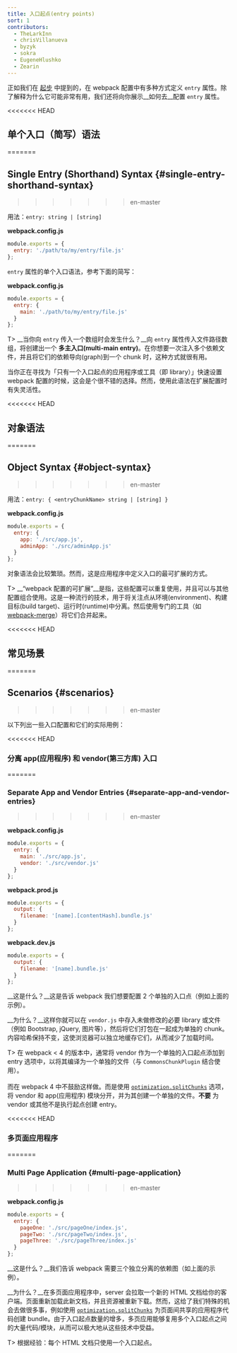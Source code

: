 ```yaml
---
title: 入口起点(entry points)
sort: 1
contributors:
  - TheLarkInn
  - chrisVillanueva
  - byzyk
  - sokra
  - EugeneHlushko
  - Zearin
---
```


正如我们在 [起步](/guides/getting-started/#using-a-configuration) 中提到的，在 webpack 配置中有多种方式定义 `entry` 属性。除了解释为什么它可能非常有用，我们还将向你展示__如何去__配置 `entry` 属性。


<<<<<<< HEAD
## 单个入口（简写）语法
=======
## Single Entry (Shorthand) Syntax {#single-entry-shorthand-syntax}
>>>>>>> en-master

用法：`entry: string | [string]`

__webpack.config.js__

```javascript
module.exports = {
  entry: './path/to/my/entry/file.js'
};
```

`entry` 属性的单个入口语法，参考下面的简写：

__webpack.config.js__

```javascript
module.exports = {
  entry: {
    main: './path/to/my/entry/file.js'
  }
};
```

T> __当你向 `entry` 传入一个数组时会发生什么？__向 `entry` 属性传入文件路径数组，将创建出一个 __多主入口(multi-main entry)__。在你想要一次注入多个依赖文件，并且将它们的依赖导向(graph)到一个 chunk 时，这种方式就很有用。

当你正在寻找为「只有一个入口起点的应用程序或工具（即 library）」快速设置 webpack 配置的时候，这会是个很不错的选择。然而，使用此语法在扩展配置时有失灵活性。


<<<<<<< HEAD
## 对象语法
=======
## Object Syntax {#object-syntax}
>>>>>>> en-master

用法：`entry: { <entryChunkName> string | [string] }`

__webpack.config.js__

```javascript
module.exports = {
  entry: {
    app: './src/app.js',
    adminApp: './src/adminApp.js'
  }
};
```

对象语法会比较繁琐。然而，这是应用程序中定义入口的最可扩展的方式。

T> __“webpack 配置的可扩展”__是指，这些配置可以重复使用，并且可以与其他配置组合使用。这是一种流行的技术，用于将关注点从环境(environment)、构建目标(build target)、运行时(runtime)中分离。然后使用专门的工具（如 [webpack-merge](https://github.com/survivejs/webpack-merge)）将它们合并起来。


<<<<<<< HEAD
## 常见场景
=======
## Scenarios {#scenarios}
>>>>>>> en-master

以下列出一些入口配置和它们的实际用例：

<<<<<<< HEAD
### 分离 app(应用程序) 和 vendor(第三方库) 入口
=======
### Separate App and Vendor Entries {#separate-app-and-vendor-entries}
>>>>>>> en-master

__webpack.config.js__

```javascript
module.exports = {
  entry: {
    main: './src/app.js',
    vendor: './src/vendor.js'
  }
};
```

__webpack.prod.js__

```javascript
module.exports = {
  output: {
    filename: '[name].[contentHash].bundle.js'
  }
};
```

__webpack.dev.js__

```javascript
module.exports = {
  output: {
    filename: '[name].bundle.js'
  }
};
```

__这是什么？__这是告诉 webpack 我们想要配置 2 个单独的入口点（例如上面的示例）。

__为什么？__这样你就可以在 `vendor.js` 中存入未做修改的必要 library 或文件（例如 Bootstrap, jQuery, 图片等），然后将它们打包在一起成为单独的 chunk。内容哈希保持不变，这使浏览器可以独立地缓存它们，从而减少了加载时间。

T> 在 webpack < 4 的版本中，通常将 vendor 作为一个单独的入口起点添加到 entry 选项中，以将其编译为一个单独的文件（与 `CommonsChunkPlugin` 结合使用）。<br><br>而在 webpack 4 中不鼓励这样做。而是使用 [`optimization.splitChunks`](/configuration/optimization/#optimizationsplitchunks) 选项，将 vendor 和 app(应用程序) 模块分开，并为其创建一个单独的文件。__不要__ 为 vendor 或其他不是执行起点创建 entry。

<<<<<<< HEAD
### 多页面应用程序
=======
### Multi Page Application {#multi-page-application}
>>>>>>> en-master

__webpack.config.js__

```javascript
module.exports = {
  entry: {
    pageOne: './src/pageOne/index.js',
    pageTwo: './src/pageTwo/index.js',
    pageThree: './src/pageThree/index.js'
  }
};
```

__这是什么？__我们告诉 webpack 需要三个独立分离的依赖图（如上面的示例）。

__为什么？__在多页面应用程序中，server 会拉取一个新的 HTML 文档给你的客户端。页面重新加载此新文档，并且资源被重新下载。然而，这给了我们特殊的机会去做很多事，例如使用 [`optimization.splitChunks`](/configuration/optimization/#optimizationsplitchunks) 为页面间共享的应用程序代码创建 bundle。由于入口起点数量的增多，多页应用能够复用多个入口起点之间的大量代码/模块，从而可以极大地从这些技术中受益。

T> 根据经验：每个 HTML 文档只使用一个入口起点。
